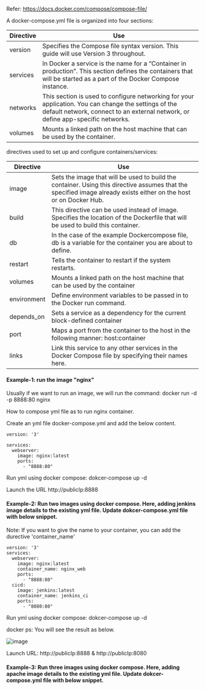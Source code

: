 
Refer: https://docs.docker.com/compose/compose-file/

A docker-compose.yml file is organized into four sections:


| Directive | Use |
| --- | --- |
| version | Specifies the Compose file syntax version. This guide will use Version 3 throughout. |
| services | In Docker a service is the name for a “Container in production”. This section defines the containers that will be started as a part of the Docker Compose instance. |
| networks | This section is used to configure networking for your application. You can change the settings of the default network, connect to an external network, or define app-specific networks. |
| volumes | Mounts a linked path on the host machine that can be used by the container. |

directives used to set up and configure containers/services:

| Directive | Use |
| --- | --- |
| image | Sets the image that will be used to build the container. Using this directive assumes that the specified image already exists either on the host or on Docker Hub. |
| build | This directive can be used instead of image. Specifies the location of the Dockerfile that will be used to build this container. |
| db | In the case of the example Dockercompose file, db is a variable for the container you are about to define. |
| restart | Tells the container to restart if the system restarts. |
| volumes | Mounts a linked path on the host machine that can be used by the container |
| environment | Define environment variables to be passed in to the Docker run command. |
| depends_on | Sets a service as a dependency for the current block-defined container |
| port | Maps a port from the container to the host in the following manner: host:container |
| links | Link this service to any other services in the Docker Compose file by specifying their names here. |


#### Example-1: run the image "nginx"

Usually if we want to run an image, we will run the command: docker run -d -p 8888:80 nginx

How to compose yml file as to run nginx container.

Create an yml file docker-compose.yml and add the below content.

    version: '3'

    services:
      webserver:
        image: nginx:latest
        ports:
          - "8888:80"

Run yml using docker compose: dokcer-compose up -d

Launch the URL http://publicIp:8888

#### Example-2: Run two images using docker compose. Here, adding jenkins image details to the existing yml file. Update dokcer-compose.yml file with below snippet.

Note: If you want to give the name to your container, you can add the durective 'container_name'

    version: '3'
    services:
      webserver:
        image: nginx:latest
        container_name: nginx_web
        ports:
          - "8888:80"
      cicd:
        image: jenkins:latest
        container_name: jenkins_ci
        ports:
          - "8080:80"

Run yml using docker compose: dokcer-compose up -d

docker ps: You will see the result as below.

![image](https://user-images.githubusercontent.com/24622526/43244727-52351746-909b-11e8-9ec9-70d8fa6b5fcc.png)

Launch URL: http://publicIp:8888 & http://publicIp:8080

#### Example-3: Run three images using docker compose. Here, adding apache image details to the existing yml file. Update dokcer-compose.yml file with below snippet.
